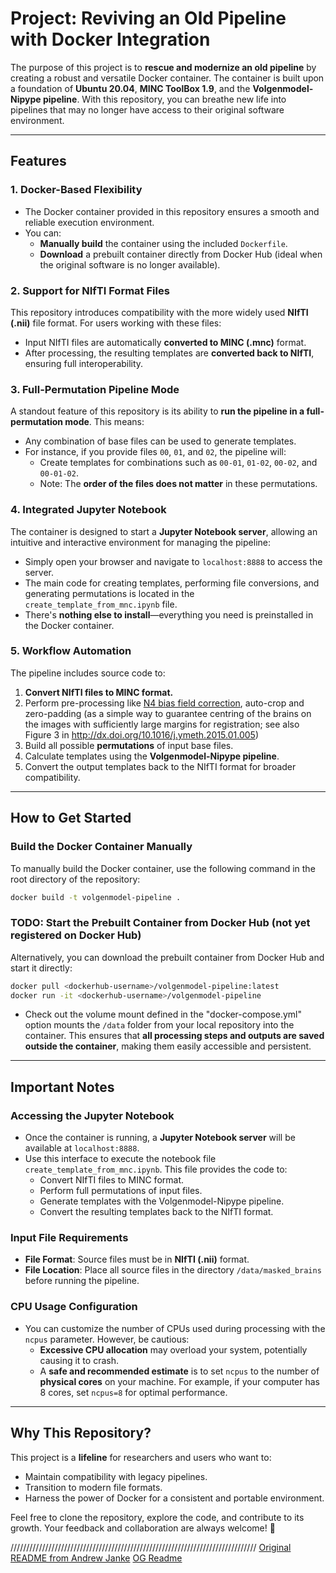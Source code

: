 # Project: Reviving an Old Pipeline with Docker Integration

The purpose of this project is to **rescue and modernize an old pipeline** by creating a robust and versatile Docker container. The container is built upon a foundation of **Ubuntu 20.04**, **MINC ToolBox 1.9**, and the **Volgenmodel-Nipype pipeline**. With this repository, you can breathe new life into pipelines that may no longer have access to their original software environment.

---

## Features

### 1. **Docker-Based Flexibility**
- The Docker container provided in this repository ensures a smooth and reliable execution environment.
- You can:
  - **Manually build** the container using the included `Dockerfile`.
  - **Download** a prebuilt container directly from Docker Hub (ideal when the original software is no longer available).

### 2. **Support for NIfTI Format Files**
This repository introduces compatibility with the more widely used **NIfTI (.nii)** file format. For users working with these files:
- Input NIfTI files are automatically **converted to MINC (.mnc)** format.
- After processing, the resulting templates are **converted back to NIfTI**, ensuring full interoperability.

### 3. **Full-Permutation Pipeline Mode**
A standout feature of this repository is its ability to **run the pipeline in a full-permutation mode**. This means:
- Any combination of base files can be used to generate templates.
- For instance, if you provide files `00`, `01`, and `02`, the pipeline will:
  - Create templates for combinations such as `00-01`, `01-02`, `00-02`, and `00-01-02`.
  - Note: The **order of the files does not matter** in these permutations.

### 4. **Integrated Jupyter Notebook**
The container is designed to start a **Jupyter Notebook server**, allowing an intuitive and interactive environment for managing the pipeline:
- Simply open your browser and navigate to `localhost:8888` to access the server.
- The main code for creating templates, performing file conversions, and generating permutations is located in the `create_template_from_mnc.ipynb` file.
- There's **nothing else to install**—everything you need is preinstalled in the Docker container.

### 5. **Workflow Automation**
The pipeline includes source code to:
1. **Convert NIfTI files to MINC format.**
2. Perform pre-processing like [N4 bias field correction](https://simpleitk.readthedocs.io/en/master/link_N4BiasFieldCorrection_docs.html), auto-crop and zero-padding (as a simple way to guarantee centring of the brains on the images with sufficiently large margins for registration; see also Figure 3 in http://dx.doi.org/10.1016/j.ymeth.2015.01.005)
3. Build all possible **permutations** of input base files.
4. Calculate templates using the **Volgenmodel-Nipype pipeline**.
5. Convert the output templates back to the NIfTI format for broader compatibility.

---

## How to Get Started

### Build the Docker Container Manually
To manually build the Docker container, use the following command in the root directory of the repository:
```bash
docker build -t volgenmodel-pipeline .
```

### TODO: Start the Prebuilt Container from Docker Hub (not yet registered on Docker Hub)
Alternatively, you can download the prebuilt container from Docker Hub and start it directly:
```bash
docker pull <dockerhub-username>/volgenmodel-pipeline:latest
docker run -it <dockerhub-username>/volgenmodel-pipeline
```
- Check out the volume mount defined in the "docker-compose.yml" option mounts the `/data` folder from your local repository into the container. This ensures that **all processing steps and outputs are saved outside the container**, making them easily accessible and persistent.

---

## Important Notes

### Accessing the Jupyter Notebook
- Once the container is running, a **Jupyter Notebook server** will be available at `localhost:8888`.
- Use this interface to execute the notebook file `create_template_from_mnc.ipynb`. This file provides the code to:
  - Convert NIfTI files to MINC format.
  - Perform full permutations of input files.
  - Generate templates with the Volgenmodel-Nipype pipeline.
  - Convert the resulting templates back to the NIfTI format.

### Input File Requirements
- **File Format**: Source files must be in **NIfTI (.nii)** format.
- **File Location**: Place all source files in the directory `/data/masked_brains` before running the pipeline.

### CPU Usage Configuration
- You can customize the number of CPUs used during processing with the `ncpus` parameter. However, be cautious:
  - **Excessive CPU allocation** may overload your system, potentially causing it to crash.
  - A **safe and recommended estimate** is to set `ncpus` to the number of **physical cores** on your machine. For example, if your computer has 8 cores, set `ncpus=8` for optimal performance.

---

## Why This Repository?
This project is a **lifeline** for researchers and users who want to:
- Maintain compatibility with legacy pipelines.
- Transition to modern file formats.
- Harness the power of Docker for a consistent and portable environment.

Feel free to clone the repository, explore the code, and contribute to its growth. Your feedback and collaboration are always welcome! 🚀

//////////////////////////////////////////////////////////////////////////////
[Original README from Andrew Janke](https://github.com/andrewjanke/volgenmodel)
[OG Readme](./README_og.md)

